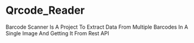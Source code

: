 # Qrcode_Reader
Barcode Scanner Is A Project  To Extract Data From Multiple Barcodes In A Single Image And Getting It From Rest API
